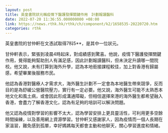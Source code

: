 ```yaml
---
layout: post
title: 英皇書院狀元稱疫情下醫護發揮關鍵作用　計劃報讀醫科
date: 2022-07-20 11:36:55.000000000 +08:00
link: https://news.rthk.hk/rthk/ch/component/k2/1658535-20220720.htm
categories: rthk
---
```


英皇書院的甘仲軒在文憑試取得7科5**，是其中一位狀元。

甘仲軒表示，緊張到凌晨4時起床，對成績感到驚喜。他說，疫情下醫護發揮關鍵作用，覺得能夠幫助別人有滿足感，因此計劃報讀醫科，但未決定升讀哪一間院校。他又說，未有打算到海外升學，認為本地銜接課程較佳，加上對香港有歸屬感，希望畢業後服務市民。

他認為香港對醫療人才需求大，海外醫生計劃不一定會為本地醫生帶來競爭，反而目的是為舒緩公營醫院壓力，實行有一定必要。他又說，海外醫生可能不太熟悉本地文化和風土病，或會因此形成溝通障礙，但相信選擇來港的海外醫生都希望融入香港，會盡力了解香港文化，認為有足夠的培訓可以解決問題。

他又認為疫情對學習的影響不太大，認為學習安排上更具靈活性，可利用更多空餘時間操練，以及善用網上資源學習。甘仲軒又感謝家人，因為疫情而一個人長期在家溫習，難免感到孤單，幸好媽媽每天都會主動和他聊天，關心學習進度和情緒。
